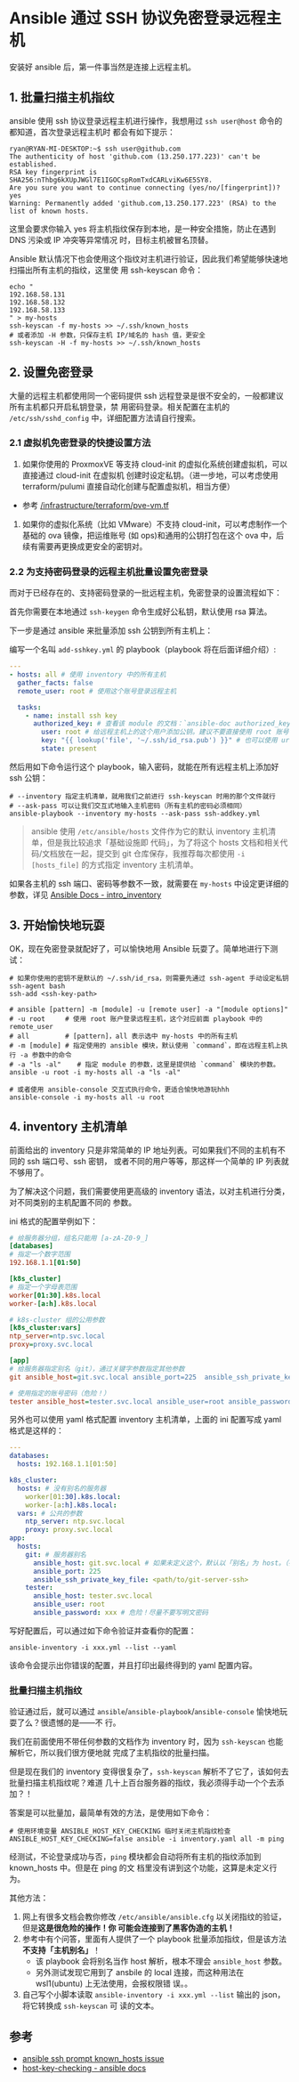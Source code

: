# Ansible 通过 SSH 协议免密登录远程主机

安装好 ansible 后，第一件事当然是连接上远程主机。

## 1. 批量扫描主机指纹

ansible 使用 ssh 协议登录远程主机进行操作，我想用过 `ssh user@host` 命令的都知道，首次登录远程主机时
都会有如下提示：

```shell
ryan@RYAN-MI-DESKTOP:~$ ssh user@github.com
The authenticity of host 'github.com (13.250.177.223)' can't be established.
RSA key fingerprint is SHA256:nThbg6kXUpJWGl7E1IGOCspRomTxdCARLviKw6E5SY8.
Are you sure you want to continue connecting (yes/no/[fingerprint])? yes
Warning: Permanently added 'github.com,13.250.177.223' (RSA) to the list of known hosts.
```

这里会要求你输入 yes 将主机指纹保存到本地，是一种安全措施，防止在遇到 DNS 污染或 IP 冲突等异常情况
时，目标主机被冒名顶替。

Ansible 默认情况下也会使用这个指纹对主机进行验证，因此我们希望能够快速地扫描出所有主机的指纹，这里使
用 ssh-keyscan 命令：

```shell
echo "
192.168.58.131
192.168.58.132
192.168.58.133
" > my-hosts
ssh-keyscan -f my-hosts >> ~/.ssh/known_hosts
# 或者添加 -H 参数，只保存主机 IP/域名的 hash 值，更安全
ssh-keyscan -H -f my-hosts >> ~/.ssh/known_hosts
```

## 2. 设置免密登录

大量的远程主机都使用同一个密码提供 ssh 远程登录是很不安全的，一般都建议所有主机都只开启私钥登录，禁
用密码登录。相关配置在主机的 `/etc/ssh/sshd_config` 中，详细配置方法请自行搜索。

### 2.1 虚拟机免密登录的快捷设置方法

1. 如果你使用的 ProxmoxVE 等支持 cloud-init 的虚拟化系统创建虚拟机，可以直接通过 cloud-init 在虚拟机
   创建时设定私钥。（进一步地，可以考虑使用 terraform/pulumi 直接自动化创建与配置虚拟机，相当方便）

- 参考 [/infrastructure/terraform/pve-vm.tf](/infrastructure/terraform/pve-vm.tf)

1. 如果你的虚拟化系统（比如 VMware）不支持 cloud-init，可以考虑制作一个基础的 ova 镜像，把运维账号
   (如 ops)和通用的公钥打包在这个 ova 中，后续有需要再更换成更安全的密钥对。

### 2.2 为支持密码登录的远程主机批量设置免密登录

而对于已经存在的、支持密码登录的一批远程主机，免密登录的设置流程如下：

首先你需要在本地通过 `ssh-keygen` 命令生成好公私钥，默认使用 rsa 算法。

下一步是通过 ansible 来批量添加 ssh 公钥到所有主机上：

编写一个名叫 `add-sshkey.yml` 的 playbook（playbook 将在后面详细介绍）:

```yaml
---
- hosts: all # 使用 inventory 中的所有主机
  gather_facts: false
  remote_user: root # 使用这个账号登录远程主机

  tasks:
    - name: install ssh key
      authorized_key: # 查看该 module 的文档：`ansible-doc authorized_key`
        user: root # 给远程主机上的这个用户添加公钥。建议不要直接使用 root 账号（可以用 ops）
        key: "{{ lookup('file', '~/.ssh/id_rsa.pub') }}" # 也可以使用 url，这样公钥可以直接放 nginx 上挂着，更方便。
        state: present
```

然后用如下命令运行这个 playbook，输入密码，就能在所有远程主机上添加好 ssh 公钥：

```shell
# --inventory 指定主机清单，就用我们之前进行 ssh-keyscan 时用的那个文件就行
# --ask-pass 可以让我们交互式地输入主机密码（所有主机的密码必须相同）
ansible-playbook --inventory my-hosts --ask-pass ssh-addkey.yml
```

> ansible 使用 `/etc/ansible/hosts` 文件作为它的默认 inventory 主机清单，但是我比较追求「基础设施即
> 代码」，为了将这个 hosts 文档和相关代码/文档放在一起，提交到 git 仓库保存，我推荐每次都使用
> `-i [hosts_file]` 的方式指定 inventory 主机清单。

如果各主机的 ssh 端口、密码等参数不一致，就需要在 `my-hosts` 中设定更详细的参数，详见
[Ansible Docs - intro_inventory](https://docs.ansible.com/ansible/latest/user_guide/intro_inventory.html)

## 3. 开始愉快地玩耍

OK，现在免密登录就配好了，可以愉快地用 Ansible 玩耍了。简单地进行下测试：

```
# 如果你使用的密钥不是默认的 ~/.ssh/id_rsa，则需要先通过 ssh-agent 手动设定私钥
ssh-agent bash
ssh-add <ssh-key-path>

# ansible [pattern] -m [module] -u [remote user] -a "[module options]"
# -u root     # 使用 root 账户登录远程主机，这个对应前面 playbook 中的 remote_user
# all         # [pattern]，all 表示选中 my-hosts 中的所有主机
# -m [module] # 指定使用的 ansible 模块，默认使用 `command`，即在远程主机上执行 -a 参数中的命令
# -a "ls -al"    # 指定 module 的参数，这里是提供给 `command` 模块的参数。
ansible -u root -i my-hosts all -a "ls -al"

# 或者使用 ansible-console 交互式执行命令，更适合愉快地游玩hhh
ansible-console -i my-hosts all -u root
```

## 4. inventory 主机清单

前面给出的 inventory 只是非常简单的 IP 地址列表。可如果我们不同的主机有不同的 ssh 端口号、ssh 密钥，
或者不同的用户等等，那这样一个简单的 IP 列表就不够用了。

为了解决这个问题，我们需要使用更高级的 inventory 语法，以对主机进行分类，对不同类别的主机配置不同的
参数。

ini 格式的配置举例如下：

```ini
# 给服务器分组，组名只能用 [a-zA-Z0-9_]
[databases]
# 指定一个数字范围
192.168.1.1[01:50]

[k8s_cluster]
# 指定一个字母表范围
worker[01:30].k8s.local
worker-[a:h].k8s.local

# k8s-cluster 组的公用参数
[k8s_cluster:vars]
ntp_server=ntp.svc.local
proxy=proxy.svc.local

[app]
# 给服务器指定别名（git），通过关键字参数指定其他参数
git ansible_host=git.svc.local ansible_port=225  ansible_ssh_private_key_file=<path/to/git-server-ssh>

# 使用指定的账号密码（危险！）
tester ansible_host=tester.svc.local ansible_user=root ansible_password=xxx
```

另外也可以使用 yaml 格式配置 inventory 主机清单，上面的 ini 配置写成 yaml 格式是这样的：

```yaml
---
databases:
  hosts: 192.168.1.1[01:50]

k8s_cluster:
  hosts: # 没有别名的服务器
    worker[01:30].k8s.local:
    worker-[a:h].k8s.local:
  vars: # 公共的参数
    ntp_server: ntp.svc.local
    proxy: proxy.svc.local
app:
  hosts:
    git: # 服务器别名
      ansible_host: git.svc.local # 如果未定义这个，默认以「别名」为 host。（在这里就是 git）
      ansible_port: 225
      ansible_ssh_private_key_file: <path/to/git-server-ssh>
    tester:
      ansible_host: tester.svc.local
      ansible_user: root
      ansible_password: xxx # 危险！尽量不要写明文密码
```

写好配置后，可以通过如下命令验证并查看你的配置：

```shell
ansible-inventory -i xxx.yml --list --yaml
```

该命令会提示出你错误的配置，并且打印出最终得到的 yaml 配置内容。

### 批量扫描主机指纹

验证通过后，就可以通过 `ansible`/`ansible-playbook`/`ansible-console` 愉快地玩耍了么？很遗憾的是——不
行。

我们在前面使用不带任何参数的文档作为 inventory 时，因为 `ssh-keyscan` 也能解析它，所以我们很方便地就
完成了主机指纹的批量扫描。

但是现在我们的 inventory 变得很复杂了，`ssh-keyscan` 解析不了它了，该如何去批量扫描主机指纹呢？难道
几十上百台服务器的指纹，我必须得手动一个个去添加？！

答案是可以批量加，最简单有效的方法，是使用如下命令：

```shell
# 使用环境变量 ANSIBLE_HOST_KEY_CHECKING 临时关闭主机指纹检查
ANSIBLE_HOST_KEY_CHECKING=false ansible -i inventory.yaml all -m ping
```

经测试，不论登录成功与否，`ping` 模块都会自动将所有主机的指纹添加到 known_hosts 中。但是在 ping 的文
档里没有讲到这个功能，这算是未定义行为。

其他方法：

1. 网上有很多文档会教你修改 `/etc/ansible/ansible.cfg` 以关闭指纹的验证，但是**这是很危险的操作！你
   可能会连接到了黑客伪造的主机！**
2. 参考中有个问答，里面有人提供了一个 playbook 批量添加指纹，但是该方法**不支持「主机别名」**！
   - 该 playbook 会将别名当作 host 解析，根本不理会 `ansible_host` 参数。
   - 另外测试发现它用到了 ansbile 的 local 连接，而这种用法在 wsl1(ubuntu) 上无法使用，会报权限错
     误。。
3. 自己写个小脚本读取 `ansible-inventory -i xxx.yml --list` 输出的 json，将它转换成 `ssh-keyscan` 可
   读的文本。

## 参考

- [ansible ssh prompt known_hosts issue](https://stackoverflow.com/questions/30226113/ansible-ssh-prompt-known-hosts-issue/39083724#39083724)
- [host-key-checking - ansible docs](https://docs.ansible.com/ansible/latest/user_guide/connection_details.html#host-key-checking)
